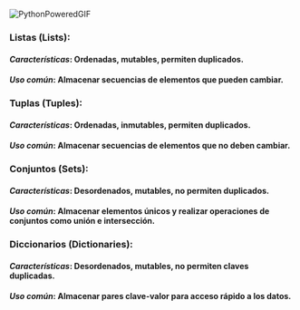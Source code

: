 ![PythonPoweredGIF](https://github.com/user-attachments/assets/992ffc94-9680-4720-aff5-8a49d6ee957e)

### Listas (Lists):
#### _Características_: Ordenadas, mutables, permiten duplicados.
#### _Uso común_: Almacenar secuencias de elementos que pueden cambiar.
### Tuplas (Tuples):
#### _Características_: Ordenadas, inmutables, permiten duplicados.
#### _Uso común_: Almacenar secuencias de elementos que no deben cambiar.
### Conjuntos (Sets):
#### _Características_: Desordenados, mutables, no permiten duplicados.
#### _Uso común_: Almacenar elementos únicos y realizar operaciones de conjuntos como unión e intersección.
### Diccionarios (Dictionaries):
#### _Características_: Desordenados, mutables, no permiten claves duplicadas.
#### _Uso común_: Almacenar pares clave-valor para acceso rápido a los datos.
